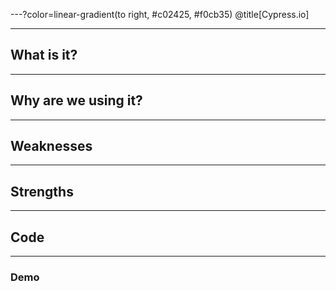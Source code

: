 ---?color=linear-gradient(to right, #c02425, #f0cb35)
@title[Cypress.io]

---

## What is it?

---

## Why are we using it?

---

## Weaknesses

---

## Strengths

---

## Code

---

### Demo